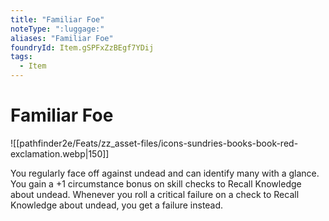 ```yaml
---
title: "Familiar Foe"
noteType: ":luggage:"
aliases: "Familiar Foe"
foundryId: Item.gSPFxZzBEgf7YDij
tags:
  - Item
---
```


# Familiar Foe
![[pathfinder2e/Feats/zz_asset-files/icons-sundries-books-book-red-exclamation.webp|150]]

You regularly face off against undead and can identify many with a glance. You gain a +1 circumstance bonus on skill checks to Recall Knowledge about undead. Whenever you roll a critical failure on a check to Recall Knowledge about undead, you get a failure instead.

